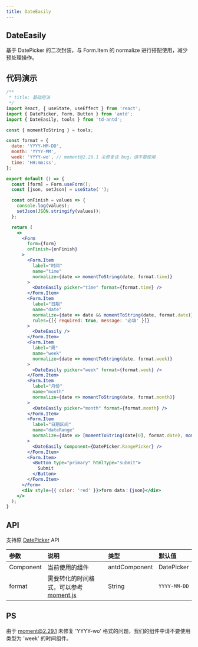 ```yaml
---
title: DateEasily
---
```


## DateEasily

基于 DatePicker 的二次封装，与 Form.Item 的 normalize 进行搭配使用，减少预处理操作。

## 代码演示

```jsx
/**
 * title: 基础用法
 */
import React, { useState, useEffect } from 'react';
import { DatePicker, Form, Button } from 'antd';
import { DateEasily, tools } from 'td-antd';

const { momentToString } = tools;

const format = {
  date: 'YYYY-MM-DD',
  month: 'YYYY-MM',
  week: 'YYYY-wo', // moment@2.29.1 未修复该 bug，请不要使用
  time: 'HH:mm:ss',
};

export default () => {
  const [form] = Form.useForm();
  const [json, setJson] = useState('');

  const onFinish = values => {
    console.log(values);
    setJson(JSON.stringify(values));
  };

  return (
    <>
      <Form
        form={form}
        onFinish={onFinish}
      >
        <Form.Item
          label="时间"
          name="time"
          normalize={date => momentToString(date, format.time)}
        >
          <DateEasily picker="time" format={format.time} />
        </Form.Item>
        <Form.Item
          label="日期"
          name="date"
          normalize={date => date && momentToString(date, format.date)}
          rules={[{ required: true, message: '必填' }]}
        >
          <DateEasily />
        </Form.Item>
        <Form.Item
          label="周"
          name="week"
          normalize={date => momentToString(date, format.week)}
        >
          <DateEasily picker="week" format={format.week} />
        </Form.Item>
        <Form.Item
          label="月份"
          name="month"
          normalize={date => momentToString(date, format.month)}
        >
          <DateEasily picker="month" format={format.month} />
        </Form.Item>
        <Form.Item
          label="日期区间"
          name="dateRange"
          normalize={date => [momentToString(date[0], format.date), momentToString(date[1], format.date)]}
        >
          <DateEasily Component={DatePicker.RangePicker} />
        </Form.Item>
        <Form.Item>
          <Button type="primary" htmlType="submit">
            Submit
          </Button>
        </Form.Item>
      </Form>
      <div style={{ color: 'red' }}>form data：{json}</div>
    </>
  );
}
```

## API

支持原 [DatePicker](https://ant.design/components/date-picker-cn/) API

|参数|说明|类型|默认值|
|:--|:--|:--|:--|
|Component|当前使用的组件|antdComponent|DatePicker|
|format|需要转化的时间格式，可以参考 [moment.js](http://momentjs.cn/docs/)|String|`YYYY-MM-DD`|

## PS

由于 moment@2.29.1 未修复 'YYYY-wo' 格式的问题，我们的组件中请不要使用类型为 'week' 的时间组件。
